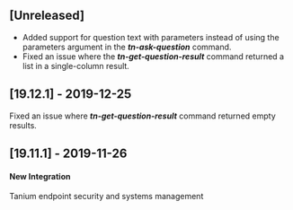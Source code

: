 ## [Unreleased]
  - Added support for question text with parameters instead of using the parameters argument in the ***tn-ask-question*** command.
  - Fixed an issue where the ***tn-get-question-result*** command returned a list in a single-column result.

## [19.12.1] - 2019-12-25
Fixed an issue where ***tn-get-question-result*** command returned empty results.

## [19.11.1] - 2019-11-26
#### New Integration
Tanium endpoint security and systems management
